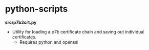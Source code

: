 python-scripts
==============

**src/p7b2crt.py**
* Utility for loading a p7b certificate chain and saving out individual certificates.
  * Requires python and openssl
